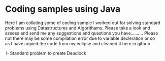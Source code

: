 # Coding samples using Java
Here I am collating some of coding sample I worked out for solving standard problems using Datastructures and Algorithams.
Please take a look and assess and send me any suggestions and questions you have..........
Please not there may be some compilation error due to variable decleration or so as I have copied the code from my eclipse and cleaned it here in github

1- Standard problem to create Deadlock
